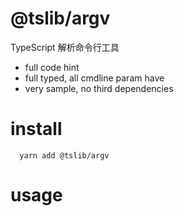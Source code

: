 # @tslib/argv
TypeScript 解析命令行工具


* full code hint
* full typed, all cmdline param have 
* very sample, no third dependencies

# install

```
  yarn add @tslib/argv
```

# usage
```

```
